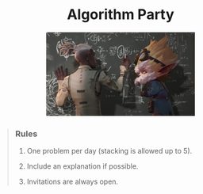 <div align="center">

# Algorithm Party

<img src="./youngjoon/imgs/main.png" alt="main" width="300"/>
</div>

> ### Rules
> 
> 1. One problem per day (stacking is allowed up to 5).
>
> 2. Include an explanation if possible. 
>
> 3. Invitations are always open.